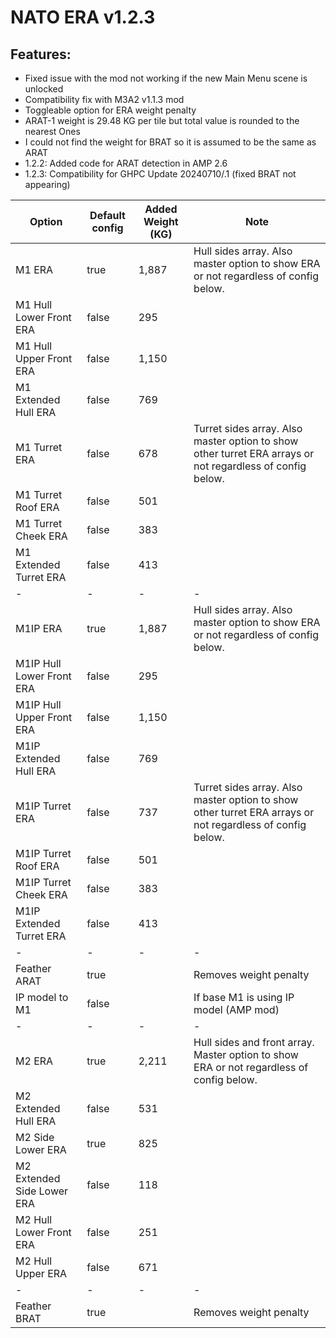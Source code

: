 # NATO ERA v1.2.3

## Features:
<p>
	<ul>
	<li>Fixed issue with the mod not working if the new Main Menu scene is unlocked</li>
	<li>Compatibility fix with M3A2 v1.1.3 mod</li>
	<li>Toggleable option for ERA weight penalty</li>
	<li>ARAT-1 weight is 29.48 KG per tile but total value is rounded to the nearest Ones</li>
	<li>I could not find the weight for BRAT so it is assumed to be the same as ARAT</li>
	<li>1.2.2: Added code for ARAT detection in AMP 2.6</li>
	<li>1.2.3: Compatibility for GHPC Update 20240710/.1 (fixed BRAT not appearing)</li>
 	</ul>
</p>

| Option  | Default config | Added Weight (KG) | Note |
| ------------- | ------------- | ------------- |  ------------- | 
| M1 ERA  | true | 1,887 | Hull sides array. Also master option to show ERA or not regardless of config below. |
| M1 Hull Lower Front ERA  | false  | 295 |  |
| M1 Hull Upper Front ERA  | false  | 1,150 |  |
| M1 Extended Hull ERA | false  | 769 |  |
| M1 Turret ERA | false | 678 | Turret sides array. Also master option to show other turret ERA arrays or not regardless of config below. |
| M1 Turret Roof ERA | false | 501 |  |
| M1 Turret Cheek ERA | false | 383 |  |
| M1 Extended Turret ERA | false | 413 |  |
| - | - | - | - |
| M1IP ERA  | true | 1,887 | Hull sides array. Also master option to show ERA or not regardless of config below. |
| M1IP Hull Lower Front ERA  | false  | 295 |  |
| M1IP Hull Upper Front ERA  | false  | 1,150 |  |
| M1IP Extended Hull ERA | false  | 769 |  |
| M1IP Turret ERA | false | 737 | Turret sides array. Also master option to show other turret ERA arrays or not regardless of config below. |
| M1IP Turret Roof ERA | false | 501 |  |
| M1IP Turret Cheek ERA | false | 383 |  |
| M1IP Extended Turret ERA | false | 413 |  |
| - | - | - | - |
| Feather ARAT | true |  | Removes weight penalty |
| IP model to M1 | false |  | If base M1 is using IP model (AMP mod) |
| - | - | - | - |
| M2 ERA | true | 2,211 | Hull sides and front array. Master option to show ERA or not regardless of config below. |
| M2 Extended Hull ERA | false | 531 |  |
| M2 Side Lower  ERA  | true | 825 |  |
| M2 Extended Side Lower  ERA | false | 118 |  |
| M2 Hull Lower Front ERA | false | 251 |  |
| M2 Hull Upper ERA | false | 671 |  |
| - | - | - | - |
| Feather BRAT | true |  | Removes weight penalty |
